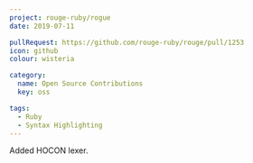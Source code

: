 ```yaml
---
project: rouge-ruby/rogue
date: 2019-07-11

pullRequest: https://github.com/rouge-ruby/rouge/pull/1253
icon: github
colour: wisteria

category:
  name: Open Source Contributions
  key: oss

tags:
  - Ruby
  - Syntax Highlighting
---
```

Added HOCON lexer.
